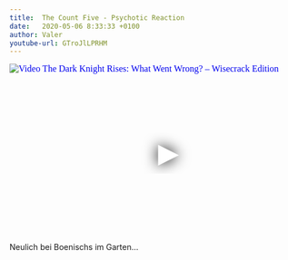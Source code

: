 ```yaml
---
title:  The Count Five - Psychotic Reaction
date:   2020-05-06 8:33:33 +0100
author: Valer
youtube-url: GTroJlLPRHM 
---
```

<div class="video-container ">
<iframe
  width="560"
  height="315"
  src="https://www.youtube.com/embed/GTroJlLPRHM"
  srcdoc="<style>*{padding:0;margin:0;overflow:hidden}html,body{height:100%}img,span{position:absolute;width:100%;top:0;bottom:0;margin:auto}span{height:1.5em;text-align:center;font:48px/1.5 sans-serif;color:white;text-shadow:0 0 0.5em black}</style><a href=https://www.youtube.com/embed/GTroJlLPRHM?autoplay=1><img src=https://img.youtube.com/vi/GTroJlLPRHM/hqdefault.jpg alt='Video The Dark Knight Rises: What Went Wrong? – Wisecrack Edition'><span>▶</span></a>"
  frameborder="0"
  allow="accelerometer; autoplay; encrypted-media; gyroscope; picture-in-picture"
  allowfullscreen
></iframe>
</div>

<div class="post-content-message"> 
Neulich bei Boenischs im Garten…
</div>
